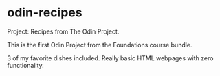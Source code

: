 # odin-recipes
Project: Recipes from The Odin Project.

This is the first Odin Project from the Foundations course bundle.

3 of my favorite dishes included. Really basic HTML webpages with zero functionality.